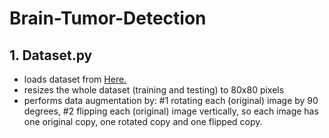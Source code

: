 # Brain-Tumor-Detection

## 1. Dataset.py
* loads dataset from [Here.](https://www.kaggle.com/datasets/sartajbhuvaji/brain-tumor-classification-mri)
* resizes the whole dataset (training and testing) to 80x80 pixels
* performs data augmentation by: #1 rotating each (original) image by 90 degrees, #2 flipping each (original) image vertically, so each image has one original copy, one rotated copy and one flipped copy.
